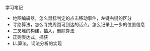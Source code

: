 学习笔记
+ 地图编辑器，怎么鼠标判定的点击移动事件，左键右键的区分
+ 寻路算法，怎么寻找周围可到达的活点，怎么记录上一步的位置信息
+ 二叉堆的构建，插入，删除算法
+ 正则表达式，捕获
+ LL算法，词法分析的实现